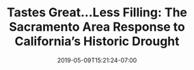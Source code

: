 ---
weight: 13
title: "Tastes Great...Less Filling: The Sacramento Area Response to California’s Historic Drought"
date: 2019-05-09T15:21:24-07:00
Description: ""
Tags: []
heldAt: "October 2015"
Categories: []
draft: false
---